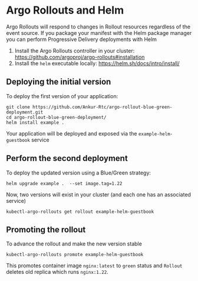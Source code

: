# Argo Rollouts and Helm

Argo Rollouts will respond to changes in Rollout resources
regardless of the event source. If you package your manifest
with the Helm package manager you can perform Progressive Delivery deployments with Helm

1. Install the Argo Rollouts controller in your cluster: https://github.com/argoproj/argo-rollouts#installation
2. Install the `helm` executable locally: https://helm.sh/docs/intro/install/

## Deploying the initial version

To deploy the first version of your application:

```
git clone https://github.com/Ankur-Rtc/argo-rollout-blue-green-deployment.git
cd argo-rollout-blue-green-deployment/
helm install example .
```

Your application will be deployed and exposed via the `example-helm-guestbook` service

## Perform the second deployment

To deploy the updated version using a Blue/Green strategy:

```
helm upgrade example .  --set image.tag=1.22
```

Now, two versions will exist in your cluster (and each one has an associated service)

```
kubectl-argo-rollouts get rollout example-helm-guestbook
```

## Promoting the rollout

To advance the rollout and make the new version stable

```
kubectl-argo-rollouts promote example-helm-guestbook
```

This promotes container image `nginx:latest` to `green` status and `Rollout` deletes old replica which runs `nginx:1.22`.
